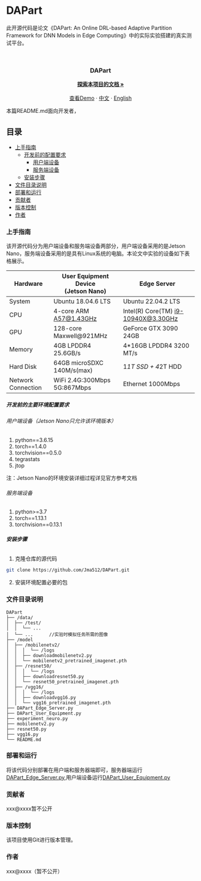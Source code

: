 

# DAPart

此开源代码是论文《DAPart: An Online DRL-based Adaptive Partition Framework for DNN Models in Edge Computing》中的实际实验搭建的真实测试平台。

<!-- PROJECT SHIELDS -->

[//]: #
[//]: # ([![Contributors][contributors-shield]][contributors-url])

[//]: # ([![Forks][forks-shield]][forks-url])

[//]: # ([![Stargazers][stars-shield]][stars-url])

[//]: # ([![Issues][issues-shield]][issues-url])

[//]: # ([![MIT License][license-shield]][license-url])

[//]: # ([![LinkedIn][linkedin-shield]][linkedin-url])

<!-- PROJECT LOGO -->
<br />
<h3 align="center">DAPart</h3>
  <p align="center">
    <a href="https://github.com/Jma512/DAPart"><strong>探索本项目的文档 »</strong></a>
    <br />
    <br />
    <a href="https://github.com/Jma512/DAPart">查看Demo</a>
    ·
    <a href="https://github.com/Jma512/DAPart/blob/main/README.md">中文</a>
    ·
    <a href="https://github.com/Jma512/DAPart/README_en.md">English</a>
  </p>




 本篇README.md面向开发者，

## 目录

- [上手指南](#上手指南)
  - [开发前的配置要求](#开发前的配置要求)
    - [用户端设备](#用户端设备)
    - [服务端设备](#服务端设备)
  - [安装步骤](#安装步骤)
- [文件目录说明](#文件目录说明)
- [部署和运行](#部署和运行)
- [贡献者](#贡献者)
- [版本控制](#版本控制)
- [作者](#作者)

### 上手指南
该开源代码分为用户端设备和服务端设备两部分，用户端设备采用的是Jetson Nano，服务端设备采用的是具有Linux系统的电脑。本论文中实验的设备如下表格展示。

| Hardware           | User Equipment Device<br>(Jetson Nano) | Edge Server                         |
|--------------------|----------------------------------------|-------------------------------------|
| System             | Ubuntu 18.04.6 LTS                     | Ubuntu 22.04.2 LTS                  |
| CPU                | 4-core ARM A57@1.43GHz                 | Intel(R) Core(TM) i9-10940X@3.30GHz |
| GPU                | 128-core Maxwell@921MHz                | GeForce GTX 3090 24GB               |
| Memory             | 4GB LPDDR4 25.6GB/s                    | 4*16GB LPDDR4 3200 MT/s             |
| Hard Disk          | 64GB microSDXC 140M/s(max)             | 1*1T SSD + 4*2T HDD                 |
| Network Connection | WiFi 2.4G:300Mbps 5G:867Mbps           | Ethernet 1000Mbps                   |



##### 开发前的主要环境配置要求

###### 用户端设备（Jetson Nano只允许该环境版本）
1. python==3.6.15
2. torch==1.4.0
3. torchvision==0.5.0
4. tegrastats
5. jtop

注：Jetson Nano的环境安装详细过程详见官方参考文档

###### 服务端设备
1. python>=3.7
2. torch==1.13.1
3. torchvision==0.13.1

###### **安装步骤**

1. 克隆仓库的源代码

```sh
git clone https://github.com/Jma512/DAPart.git
```

2. 安装环境配置必要的包


### 文件目录说明

```
DAPart 
├── /data/
│  ├── /test/
│  │  └── ...
│  └── ...      //实验时模拟任务所需的图像
├── /model
│  ├── /mobilenetv2/
│  │  │  └── /logs
│  │  ├── downloadmobilenetv2.py
│  │  └── mobilenetv2_pretrained_imagenet.pth
│  ├── /resnet50/
│  │  │  └── /logs
│  │  ├── downloadresnet50.py
│  │  └── resnet50_pretrained_imagenet.pth
│  ├── /vgg16/
│  │  │  └── /logs
│  │  ├── downloadvgg16.py
│  │  └── vgg16_pretrained_imagenet.pth
├── DAPart_Edge_Server.py
├── DAPart_User_Equipment.py
├── experiment_neuro.py
├── mobilenetv2.py
├── resnet50.py
├── vgg16.py
└── README.md

```

### 部署和运行

将该代码分别部署在用户端和服务器端即可，服务器端运行[DAPart_Edge_Server.py](https://github.com/Jma512/DAPart/blob/main/DAPart_Edge_Server.py),用户端设备运行[DAPart_User_Equipment.py](https://github.com/Jma512/DAPart/blob/main/DAPart_User_Equipment.py)


### 贡献者

xxx@xxxx暂不公开

### 版本控制

该项目使用Git进行版本管理。

### 作者

xxx@xxxx（暂不公开）


<!-- links -->
[your-project-path]:shaojintian/Best_README_template
[contributors-shield]: https://img.shields.io/github/contributors/shaojintian/Best_README_template.svg?style=flat-square
[contributors-url]: https://github.com/shaojintian/Best_README_template/graphs/contributors
[forks-shield]: https://img.shields.io/github/forks/shaojintian/Best_README_template.svg?style=flat-square
[forks-url]: https://github.com/shaojintian/Best_README_template/network/members
[stars-shield]: https://img.shields.io/github/stars/shaojintian/Best_README_template.svg?style=flat-square
[stars-url]: https://github.com/shaojintian/Best_README_template/stargazers
[issues-shield]: https://img.shields.io/github/issues/shaojintian/Best_README_template.svg?style=flat-square
[issues-url]: https://img.shields.io/github/issues/shaojintian/Best_README_template.svg
[license-shield]: https://img.shields.io/github/license/shaojintian/Best_README_template.svg?style=flat-square
[license-url]: https://github.com/shaojintian/Best_README_template/blob/master/LICENSE.txt
[linkedin-shield]: https://img.shields.io/badge/-LinkedIn-black.svg?style=flat-square&logo=linkedin&colorB=555
[linkedin-url]: https://linkedin.com/in/shaojintian



